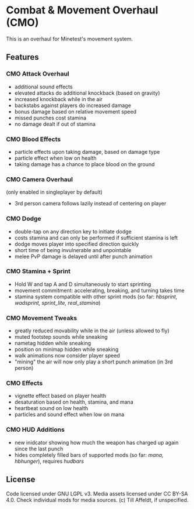 # Combat & Movement Overhaul (CMO)
This is an overhaul for Minetest's movement system.

## Features

### CMO Attack Overhaul
- additional sound effects
- elevated attacks do additional knockback (based on gravity)
- increased knockback while in the air
- backstabs against players do increased damage
- bonus damage based on relative movement speed
- missed punches cost stamina
- no damage dealt if out of stamina

### CMO Blood Effects
- particle effects upon taking damage, based on damage type
- particle effect when low on health
- taking damage has a chance to place blood on the ground

### CMO Camera Overhaul
(only enabled in singleplayer by default)
- 3rd person camera follows lazily instead of centering on player

### CMO Dodge
- double-tap on any direction key to initiate dodge
- costs stamina and can only be performed if sufficient stamina is left
- dodge moves player into specified direction quickly
- short time of being invulnerable and unpointable
- melee PvP damage is delayed until after punch animation

### CMO Stamina + Sprint
- Hold W and tap A and D simultaneously to start sprinting
- movement commitment: accelerating, breaking, and turning takes time
- stamina system compatible with other sprint mods (so far: *hbsprint, wadsprint, sprint_lite, real_stamina*)

### CMO Movement Tweaks
- greatly reduced movability while in the air (unless allowed to fly)
- muted footstep sounds while sneaking
- nametag hidden while sneaking
- position on minimap hidden while sneaking
- walk animations now consider player speed
- "mining" the air will now only play a short punch animation (in 3rd person)

### CMO Effects
- vignette effect based on player health
- desaturation based on health, stamina, and mana
- heartbeat sound on low health
- particles and sound effect when low on mana

### CMO HUD Additions
- new inidcator showing how much the weapon has charged up again since the last punch
- hides completely filled bars of supported mods (so far: *mana, hbhunger*), requires *hudbars*

## License
Code licensed under GNU LGPL v3. Media assets licensed under CC BY-SA 4.0.
Check individual mods for media sources. (c) Till Affeldt, if unspecified.